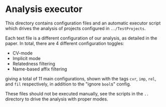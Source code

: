 Analysis executor
=================

This directory contains configuration files and an automatic executor script
which drives the analysis of projects configured in `../TestProjects`.

Each text file is a different configuration of our analysis, as detailed in the
paper.
In total, there are 4 different configuration toggles:

 - CV-mode
 - Implicit mode
 - Relatedness filtering
 - Name-based affix filtering

giving a total of 11 main configurations, shown with the tags `cvr`, `imp`,
`rel`, and `fil` respectively, in addition to the "ignore `bool`s" config.

These files should not be executed manually, see the scripts in the `..`
directory to drive the analysis with proper modes.
